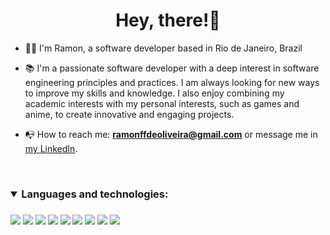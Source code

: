 <h1 align="center">Hey, there!👋</h1>

<!--<img align="right" alt="Coding" width="250" src="https://media.giphy.com/media/XYO7OdpYzKyac/giphy.gif">-->

- 🧑🏻 I'm Ramon, a software developer based in Rio de Janeiro, Brazil

- 📚 I'm a passionate software developer with a deep interest in software engineering principles and practices. I am always looking for new ways to improve my skills and knowledge. I also enjoy combining my academic interests with my personal interests, such as games and anime, to create innovative and engaging projects.
  
- 📭 How to reach me: **ramonffdeoliveira@gmail.com** or message me in <a href="https://www.linkedin.com/in/ramonzx6/?locale=en_US">my LinkedIn</a>.

</br><h3 align="left">
<details open>
  <summary>Languages and technologies:</summary>
<div style="display: inline_block"></br>
  <img align="center" src="https://img.shields.io/badge/Java-ED8B00?style=for-the-badge&logo=openjdk&logoColor=white"/>
  <img align="center" src="https://img.shields.io/badge/JavaScript-323330?style=for-the-badge&logo=javascript&logoColor=F7DF1E"/>
  <img align="center" src="https://img.shields.io/badge/Node.js-43853D?style=for-the-badge&logo=node.js&logoColor=white"/>
  <img align="center" src="https://img.shields.io/badge/HTML5-E34F26?style=for-the-badge&logo=html5&logoColor=white"/>
  <img align="center" src="https://img.shields.io/badge/CSS3-1572B6?style=for-the-badge&logo=css3&logoColor=white"/>
  <img align="center" src="https://img.shields.io/badge/React-20232A?style=for-the-badge&logo=react&logoColor=61DAFB"/>
  <img align="center" src="https://img.shields.io/badge/React_Native-20232A?style=for-the-badge&logo=react&logoColor=61DAFB"/>
  <img align="center" src="https://img.shields.io/badge/Spring-6DB33F?style=for-the-badge&logo=spring&logoColor=white"/>
  <img align="center" src="https://img.shields.io/badge/Oracle-F80000?style=for-the-badge&logo=Oracle&logoColor=white"/>
</div>
</details>
</h3>
